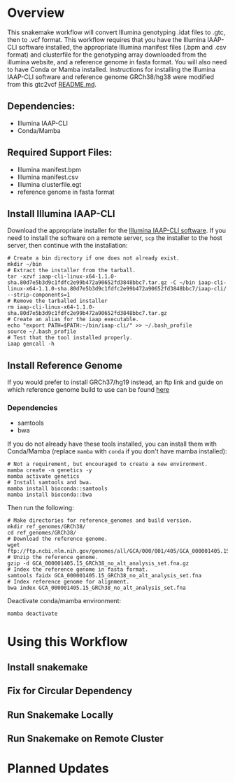# Overview
This snakemake workflow will convert Illumina genotyping .idat files to .gtc, then to .vcf format. This workflow requires that you have the Illumina IAAP-CLI software installed, the appropriate Illumina manifest files (.bpm and .csv format) and clusterfile for the genotyping array downloaded from the illumina website, and a reference genome in fasta format. You will also need to have Conda or Mamba installed. Instructions for installing the Illumina IAAP-CLI software and reference genome GRCh38/hg38 were modified from this gtc2vcf [README.md](https://github.com/freeseek/gtc2vcf/blob/1898320dab37c9da4e355f0fa31d2ab28d3632d5/README.md#installation). 

## Dependencies:
  * Illumina IAAP-CLI
  * Conda/Mamba

## Required Support Files:
  * Illumina manifest.bpm
  * Illumina manifest.csv
  * Illumina clusterfile.egt
  * reference genome in fasta format

## Install Illumina IAAP-CLI 
Download the appropriate installer for the [Illumina IAAP-CLI software](https://support.illumina.com/downloads/iaap-genotyping-cli.html). If you need to install the software on a remote server, `scp` the installer to the host server, then continue with the installation:

```shell
# Create a bin directory if one does not already exist.
mkdir ~/bin
# Extract the installer from the tarball. 
tar -xzvf iaap-cli-linux-x64-1.1.0-sha.80d7e5b3d9c1fdfc2e99b472a90652fd3848bbc7.tar.gz -C ~/bin iaap-cli-linux-x64-1.1.0-sha.80d7e5b3d9c1fdfc2e99b472a90652fd3848bbc7/iaap-cli/ --strip-components=1
# Remove the tarballed installer
rm iaap-cli-linux-x64-1.1.0-sha.80d7e5b3d9c1fdfc2e99b472a90652fd3848bbc7.tar.gz
# Create an alias for the iaap executable.
echo "export PATH=$PATH:~/bin/iaap-cli/" >> ~/.bash_profile
source ~/.bash_profile
# Test that the tool installed properly.
iaap gencall -h
```
## Install Reference Genome
If you would prefer to install GRCh37/hg19 instead, an ftp link and guide on which reference genome build to use can be found [here](https://lh3.github.io/2017/11/13/which-human-reference-genome-to-use)

### Dependencies
 * samtools
 * bwa

If you do not already have these tools installed, you can install them with Conda/Mamba (replace `mamba` with `conda` if you don't have mamba installed):
```shell
# Not a requirement, but encouraged to create a new environment.
mamba create -n genetics -y
mamba activate genetics
# Install samtools and bwa.
mamba install bioconda::samtools
mamba install bioconda::bwa
```
Then run the following:
```shell
# Make directories for reference_genomes and build version.
mkdir ref_genomes/GRCh38/
cd ref_genomes/GRCh38/
# Download the reference genome.
wget ftp://ftp.ncbi.nlm.nih.gov/genomes/all/GCA/000/001/405/GCA_000001405.15_GRCh38/seqs_for_alignment_pipelines.ucsc_ids/GCA_000001405.15_GRCh38_no_alt_analysis_set.fna.gz
# Unzip the reference genome.
gzip -d GCA_000001405.15_GRCh38_no_alt_analysis_set.fna.gz
# Index the reference genome in fasta format.
samtools faidx GCA_000001405.15_GRCh38_no_alt_analysis_set.fna
# Index reference genome for alignment.
bwa index GCA_000001405.15_GRCh38_no_alt_analysis_set.fna
```
Deactivate conda/mamba environment:
```shell
mamba deactivate 
```

# Using this Workflow
## Install snakemake 
## Fix for Circular Dependency
## Run Snakemake Locally
## Run Snakemake on Remote Cluster
# Planned Updates
